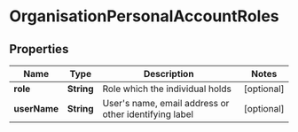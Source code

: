 
# OrganisationPersonalAccountRoles

## Properties
Name | Type | Description | Notes
------------ | ------------- | ------------- | -------------
**role** | **String** | Role which the individual holds |  [optional]
**userName** | **String** | User&#39;s name, email address or other identifying label |  [optional]



